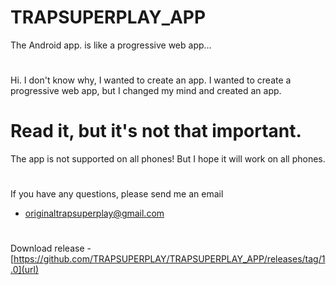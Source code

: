 # TRAPSUPERPLAY_APP
The Android app. is like a progressive web app...
#
Hi. I don't know why, I wanted to create an app.
I wanted to create a progressive web app, but I changed my mind and created an app.
# Read it, but it's not that important.
The app is not supported on all phones!
But I hope it will work on all phones.
#
If you have any questions, please send me an email
- originaltrapsuperplay@gmail.com

#
Download release - [https://github.com/TRAPSUPERPLAY/TRAPSUPERPLAY_APP/releases/tag/1.0](url)

